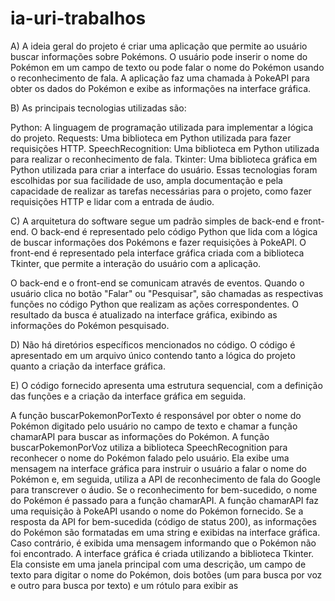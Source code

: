 # ia-uri-trabalhos

A) A ideia geral do projeto é criar uma aplicação que permite ao usuário buscar informações sobre Pokémons. O usuário pode inserir o nome do Pokémon em um campo de texto ou pode falar o nome do Pokémon usando o reconhecimento de fala. A aplicação faz uma chamada à PokeAPI para obter os dados do Pokémon e exibe as informações na interface gráfica.

B) As principais tecnologias utilizadas são:

Python: A linguagem de programação utilizada para implementar a lógica do projeto.
Requests: Uma biblioteca em Python utilizada para fazer requisições HTTP.
SpeechRecognition: Uma biblioteca em Python utilizada para realizar o reconhecimento de fala.
Tkinter: Uma biblioteca gráfica em Python utilizada para criar a interface do usuário.
Essas tecnologias foram escolhidas por sua facilidade de uso, ampla documentação e pela capacidade de realizar as tarefas necessárias para o projeto, como fazer requisições HTTP e lidar com a entrada de áudio.

C) A arquitetura do software segue um padrão simples de back-end e front-end. O back-end é representado pelo código Python que lida com a lógica de buscar informações dos Pokémons e fazer requisições à PokeAPI. O front-end é representado pela interface gráfica criada com a biblioteca Tkinter, que permite a interação do usuário com a aplicação.

O back-end e o front-end se comunicam através de eventos. Quando o usuário clica no botão "Falar" ou "Pesquisar", são chamadas as respectivas funções no código Python que realizam as ações correspondentes. O resultado da busca é atualizado na interface gráfica, exibindo as informações do Pokémon pesquisado.

D) Não há diretórios específicos mencionados no código. O código é apresentado em um arquivo único contendo tanto a lógica do projeto quanto a criação da interface gráfica.

E) O código fornecido apresenta uma estrutura sequencial, com a definição das funções e a criação da interface gráfica em seguida.

A função buscarPokemonPorTexto é responsável por obter o nome do Pokémon digitado pelo usuário no campo de texto e chamar a função chamarAPI para buscar as informações do Pokémon.
A função buscarPokemonPorVoz utiliza a biblioteca SpeechRecognition para reconhecer o nome do Pokémon falado pelo usuário. Ela exibe uma mensagem na interface gráfica para instruir o usuário a falar o nome do Pokémon e, em seguida, utiliza a API de reconhecimento de fala do Google para transcrever o áudio. Se o reconhecimento for bem-sucedido, o nome do Pokémon é passado para a função chamarAPI.
A função chamarAPI faz uma requisição à PokeAPI usando o nome do Pokémon fornecido. Se a resposta da API for bem-sucedida (código de status 200), as informações do Pokémon são formatadas em uma string e exibidas na interface gráfica. Caso contrário, é exibida uma mensagem informando que o Pokémon não foi encontrado.
A interface gráfica é criada utilizando a biblioteca Tkinter. Ela consiste em uma janela principal com uma descrição, um campo de texto para digitar o nome do Pokémon, dois botões (um para busca por voz e outro para busca por texto) e um rótulo para exibir as
